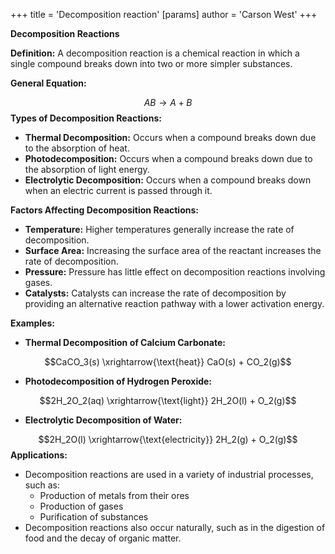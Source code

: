+++
 title = 'Decomposition reaction'
[params]
	author = 'Carson West'
+++

**Decomposition Reactions**

**Definition:** A decomposition reaction is a chemical reaction in which a single compound breaks down into two or more simpler substances.

**General Equation:**

$$AB \rightarrow A + B$$ 
**Types of Decomposition Reactions:**

* **Thermal Decomposition:** Occurs when a compound breaks down due to the absorption of heat.
* **Photodecomposition:** Occurs when a compound breaks down due to the absorption of light energy.
* **Electrolytic Decomposition:** Occurs when a compound breaks down when an electric current is passed through it.

**Factors Affecting Decomposition Reactions:**

* **Temperature:** Higher temperatures generally increase the rate of decomposition.
* **Surface Area:** Increasing the surface area of the reactant increases the rate of decomposition.
* **Pressure:** Pressure has little effect on decomposition reactions involving gases.
* **Catalysts:** Catalysts can increase the rate of decomposition by providing an alternative reaction pathway with a lower activation energy.

**Examples:**

* **Thermal Decomposition of Calcium Carbonate:**

$$CaCO_3(s) \xrightarrow{\text{heat}} CaO(s) + CO_2(g)$$ 
* **Photodecomposition of Hydrogen Peroxide:**

$$2H_2O_2(aq) \xrightarrow{\text{light}} 2H_2O(l) + O_2(g)$$ 
* **Electrolytic Decomposition of Water:**

$$2H_2O(l) \xrightarrow{\text{electricity}} 2H_2(g) + O_2(g)$$ 
**Applications:**

* Decomposition reactions are used in a variety of industrial processes, such as:
    * Production of metals from their ores
    * Production of gases
    * Purification of substances
* Decomposition reactions also occur naturally, such as in the digestion of food and the decay of organic matter.